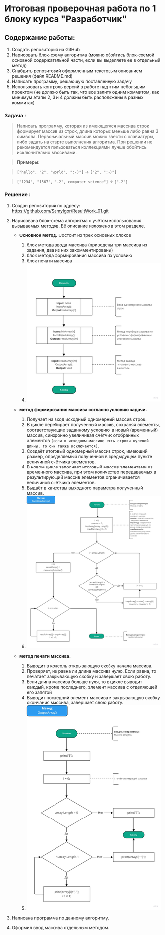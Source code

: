 # Итоговая проверочная работа по 1 блоку курса "Разработчик"

## Содержание работы:

1. Создать репозиторий на GitHub
2. Нарисовать блок-схему алгоритма (можно обойтись блок-схемой основной содержательной части, если вы выделяете ее в отдельный метод)
3. Снабдить репозиторий оформленным текстовым описанием решения (файл README.md)
4. Написать программу, решающую поставленную задачу
5. Использовать контроль версий в работе над этим небольшим проектом (не должно быть так, что все залито одним коммитом, как минимум этапы 2, 3 и 4 должны быть расположены в разных коммитах)

### **Задача :**

> Написать программу, которая из имеющегося массива строк формирует массив из строк, длина которых меньше либо равна 3 символа. Первоначальный массив можно ввести с клавиатуры, либо задать на старте выполнения алгоритма. При решении не рекомендуется пользоваться коллекциями, лучше обойтись исключительно массивами.

> **Примеры:**

> `["hello", "2", "world", ":-)"]` -> `["2", ":-)"]`

> `["1234", "1567", "-2", computer science"]` -> `["-2"]`

### **Решение :**

1. Создан репозиторий по адресу: https://github.com/SemyIgor/ResultWork_01.git

2. Нарисована блок-схема алгоритма с учётом использования вызываемых методов. Её описание изложено в этом разделе.

   - **Основной метод.** Состоит из трёх основных блоков

     1. блок метода ввода массива (приведены три массива из задания, два из них закомментированы)
     2. блок метода формирования массива по условию
     3. блок печати массива
     4. <img src="./img/mainScheme.jpg">

   - **метод формирования массива согласно условию задачи.**

     1. Получает на вход исходный одномерный массив строк.
     2. В цикле перебирает полученный массив, сохраняя элементы, соответствующие заданному условию, в новый (временный) массив, синхронно увеличивая счётчик отобранных элементов `(если в исходном массиве есть строки нулевой длины, то они также исключаются)`.
     3. Создаёт итоговый одномерный массив строк, имеющий размер, определяемый полученной в предыдущем пункте величиной счётчика элементов.
     4. В новом цикле заполняет итоговый массив элементами из временного массива, при этом количество передаваемых в результирующий массив элементов ограничивается величиной счётчика элементов.
     5. Выдаёт в качествы выходного параметра полученный массив.
     6. <img src="./img/formArray.jpg">

   - **метод печати массива.**

     1. Выводит в консоль открывающую скобку начала массива.
     2. Проверяет, не равна ли длина массива нулю. Если равна, то печатает закрывающую скобку и завершает свою работу.
     3. Если длина массива больше нуля, то в цикле выводит каждый, кроме последнего, элемент массива с отделяющей его запятой
     4. Выводит последний элемент массива и закрывающую скобку окончания массива, завершает свою работу.
     5. <img src="./img/printArray.jpg">

3. Написана программа по данному алгоритму.
4. Оформил ввод массива отдельным методом.
